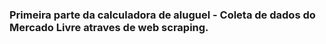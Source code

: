 ### Primeira parte da calculadora de aluguel - Coleta de dados do Mercado Livre atraves de web scraping.
